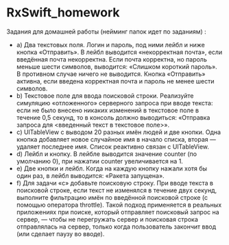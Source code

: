 # RxSwift_homework

Задания для домашней работы (нейминг папок идет по заданиям) :

- a) Два текстовых поля. Логин и пароль, под ними лейбл и ниже кнопка «Отправить». В лейбл выводится «некорректная почта», если введённая почта некорректна. Если почта корректна, но пароль меньше шести символов, выводится: «Слишком короткий пароль». В противном случае ничего не выводится. Кнопка «Отправить» активна, если введена корректная почта и пароль не менее шести символов.
- b) Текстовое поле для ввода поисковой строки. Реализуйте симуляцию «отложенного» серверного запроса при вводе текста: если не было внесено никаких изменений в текстовое поле в течение 0,5 секунд, то в консоль должно выводиться: «Отправка запроса для <введенный текст в текстовое поле>».
- c) UITableView с выводом 20 разных имён людей и две кнопки. Одна кнопка добавляет новое случайное имя в начало списка, вторая — удаляет последнее имя. Список реактивно связан с UITableView.
- d) Лейбл и кнопку. В лейбле выводится значение counter (по умолчанию 0), при нажатии counter увеличивается на 1.
- e) Две кнопки и лейбл. Когда на каждую кнопку нажали хотя бы один раз, в лейбл выводится: «Ракета запущена».
- f) Для задачи «c» добавьте поисковую строку. При вводе текста в поисковой строке, если текст не изменялся в течение двух секунд, выполните фильтрацию имён по введённой поисковой строке (с помощью оператора throttle). Такой подход применяется в реальных приложениях при поиске, который отправляет поисковый запрос на сервер, — чтобы не перегружать сервер и поисковая строка отправлялась на сервер, только когда пользователь закончит ввод (или сделает паузу во вводе).

